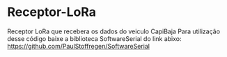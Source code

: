 # Receptor-LoRa
Receptor LoRa que recebera os dados do veiculo CapiBaja
Para utilização desse código baixe a biblioteca SoftwareSerial do link abixo:
https://github.com/PaulStoffregen/SoftwareSerial

